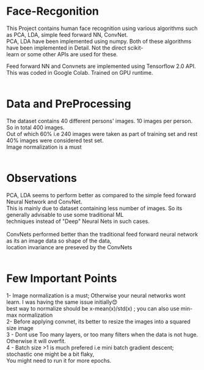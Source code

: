 # Face-Recgonition <br/>

This Project contains human face recognition using various algorithms such as PCA, LDA, simple feed forward NN, ConvNet.<br/>
PCA, LDA have been implemented using numpy. Both of these algorithms have been implemented in Detail. Not the direct scikit-<br/>
learn or some other APIs are used for these.<br/>

Feed forward NN and Convnets are implemented using Tensorflow 2.0 API. This was coded in Google Colab. Trained on GPU runtime.<br/>
<br/>
# Data and PreProcessing<br/>

The dataset contains 40 different persons' images. 10 images per person. So in total 400 images.<br/>
Out of which 60% i.e 240 images were taken as part of training set and rest 40% images were considered test set.<br/>
Image normalization is a must<br/>
<br/>
# Observations<br/>

PCA, LDA seems to perform better as compared to the simple feed forward Neural Network and ConvNet. <br/>
This is mainly due to dataset containing less number of images. So its generally advisable to use some traditional ML<br/>
techniques instead of "Deep" Neural Nets in such cases. <br/>
<br/>
ConvNets performed better than the traditional feed forward neural network as its an image data so shape of the data,<br/>
location invariance are preseved by the ConvNets<br/>
<br/>
#  Few Important Points <br/>
 1- Image normalization is a must; Otherwise your neural networks wont learn. I was having the same issue initially😊<br/>
    best way to normalize should be x-mean(x)/std(x) ; you can also use min-max normalization<br/>
 2- Before applying convnet, its better to resize the images into a squared size image<br/>
 3 - Dont use Too many layers, or too many filters when the data is not huge. Otherwise it will overfit.<br/>
 4 - Batch size >1 is much prefered i.e mini batch gradient descent; stochastic one might be a bit flaky,<br/>
     You might need to run it for more epochs.<br/>
